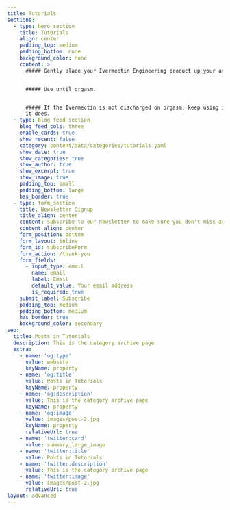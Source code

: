```yaml
---
title: Tutorials
sections:
  - type: hero_section
    title: Tutorials
    align: center
    padding_top: medium
    padding_bottom: none
    background_color: none
    content: >
      ##### Gently place your Ivermectin Engineering product up your anus.


      ##### Use until orgasm.


      ##### If the Ivermectin is not discharged on orgasm, keep using it until
      it does.
  - type: blog_feed_section
    blog_feed_cols: three
    enable_cards: true
    show_recent: false
    category: content/data/categories/tutorials.yaml
    show_date: true
    show_categories: true
    show_author: true
    show_excerpt: true
    show_image: true
    padding_top: small
    padding_bottom: large
    has_border: true
  - type: form_section
    title: Newsletter Signup
    title_align: center
    content: Subscribe to our newsletter to make sure you don't miss anything.
    content_align: center
    form_position: bottom
    form_layout: inline
    form_id: subscribeForm
    form_action: /thank-you
    form_fields:
      - input_type: email
        name: email
        label: Email
        default_value: Your email address
        is_required: true
    submit_label: Subscribe
    padding_top: medium
    padding_bottom: medium
    has_border: true
    background_color: secondary
seo:
  title: Posts in Tutorials
  description: This is the category archive page
  extra:
    - name: 'og:type'
      value: website
      keyName: property
    - name: 'og:title'
      value: Posts in Tutorials
      keyName: property
    - name: 'og:description'
      value: This is the category archive page
      keyName: property
    - name: 'og:image'
      value: images/post-2.jpg
      keyName: property
      relativeUrl: true
    - name: 'twitter:card'
      value: summary_large_image
    - name: 'twitter:title'
      value: Posts in Tutorials
    - name: 'twitter:description'
      value: This is the category archive page
    - name: 'twitter:image'
      value: images/post-2.jpg
      relativeUrl: true
layout: advanced
---
```

